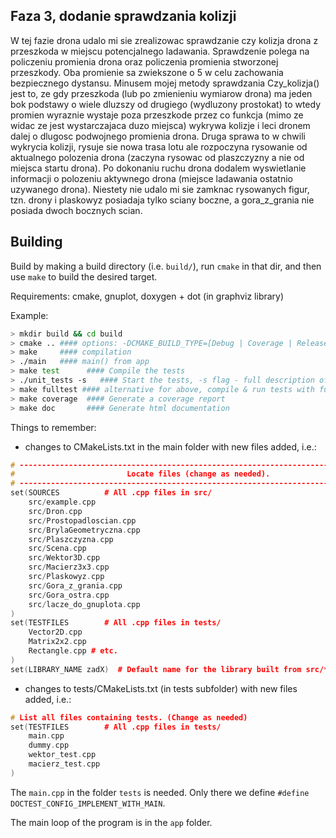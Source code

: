 
## Faza 3, dodanie sprawdzania kolizji

W tej fazie drona udalo mi sie zrealizowac sprawdzanie czy kolizja drona z przeszkoda w miejscu potencjalnego ladawania. Sprawdzenie polega na policzeniu promienia drona oraz policzenia promienia stworzonej przeszkody. Oba promienie sa zwiekszone o 5 w celu zachowania bezpiecznego dystansu. Minusem mojej metody sprawdzania Czy_kolizja() jest to, ze gdy przeszkoda (lub po zmienieniu wymiarow drona) ma jeden bok podstawy o wiele dluzszy od drugiego (wydluzony prostokat) to wtedy promien wyraznie wystaje poza przeszkode przez co funkcja (mimo ze widac ze jest wystarczajaca duzo miejsca) wykrywa kolizje i leci dronem dalej o dlugosc podwojnego promienia drona. Druga sprawa to w chwili wykrycia kolizji, rysuje sie nowa trasa lotu ale rozpoczyna rysowanie od aktualnego polozenia drona (zaczyna rysowac od plaszczyzny a nie od miejsca startu drona). Po dokonaniu ruchu drona dodalem wyswietlanie informacji o polozeniu aktywnego drona (miejsce ladawania ostatnio uzywanego drona). Niestety nie udalo mi sie zamknac rysowanych figur, tzn. drony i plaskowyz posiadaja tylko sciany boczne, a gora_z_grania nie posiada dwoch bocznych scian.


## Building

Build by making a build directory (i.e. `build/`), run `cmake` in that dir, and then use `make` to build the desired target.

Requirements: cmake, gnuplot, doxygen + dot (in graphviz library)

Example:

``` bash
> mkdir build && cd build
> cmake .. #### options: -DCMAKE_BUILD_TYPE=[Debug | Coverage | Release], Debug is default
> make     #### compilation
> ./main   #### main() from app
> make test      #### Compile the tests
> ./unit_tests -s   #### Start the tests, -s flag - full description of each case
> make fulltest #### alternative for above, compile & run tests with full decription
> make coverage  #### Generate a coverage report
> make doc       #### Generate html documentation
```

Things to remember:
* changes to CMakeLists.txt in the main folder with new files added, i.e.:
```cpp
# --------------------------------------------------------------------------------
#                         Locate files (change as needed).
# --------------------------------------------------------------------------------
set(SOURCES          # All .cpp files in src/
    src/example.cpp
    src/Dron.cpp
    src/Prostopadloscian.cpp
    src/BrylaGeometryczna.cpp
    src/Plaszczyzna.cpp
    src/Scena.cpp
    src/Wektor3D.cpp
    src/Macierz3x3.cpp
    src/Plaskowyz.cpp
    src/Gora_z_grania.cpp
    src/Gora_ostra.cpp
    src/lacze_do_gnuplota.cpp
)
set(TESTFILES        # All .cpp files in tests/
    Vector2D.cpp
    Matrix2x2.cpp
    Rectangle.cpp # etc.
)
set(LIBRARY_NAME zadX)  # Default name for the library built from src/*.cpp (change if you wish)
```
* changes to tests/CMakeLists.txt (in tests subfolder) with new files added, i.e.:
```cpp
# List all files containing tests. (Change as needed)
set(TESTFILES        # All .cpp files in tests/
    main.cpp
    dummy.cpp
    wektor_test.cpp
    macierz_test.cpp
)
```
The `main.cpp` in the folder `tests` is needed. Only there we define `#define DOCTEST_CONFIG_IMPLEMENT_WITH_MAIN`.

The main loop of the program is in the `app` folder.


